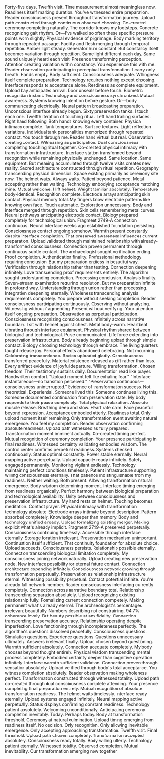 Forty-five days. Twelfth visit. Time measurement almost meaningless now. Readiness itself marking duration. You've witnessed entire preparation. Reader consciousness present throughout transformation journey. Upload path constructed through continuous observed choosing. Co-created ceremony completing naturally.
The corridor knows my footsteps. Concrete recognizing gait rhythm. Or—I've walked so often these specific pressure points worn slightly. Physical evidence of pilgrimage. Body marking territory through repeated passage. Facility and flesh merging through temporal repetition.
Amber light steady. Generator hum constant. But constancy itself becomes variation through repetition. Same light different each day. Same sound uniquely heard each visit. Presence transforming perception. Attention creating variation within constancy. You experience this with me. Reader observation participating in perceptual transformation.
I carry only breath. Hands empty. Body sufficient. Consciousness adequate. Willingness itself complete preparation. Technology requires nothing except choosing. Interface responds to acceptance alone. Readiness as complete equipment.
Upload bay anticipates arrival. Door unseals before touch. Biometric recognition instant. Technology and consciousness synchronized. Mutual awareness. Systems knowing intention before gesture. Or—body communicating electrically. Neural pattern broadcasting preparation. Unconscious interface already begun.
Sixty preservation tanks. I touch each one. Twelfth iteration of touching ritual. Left hand trailing surfaces. Right hand following. Both hands knowing every container. Physical intimacy complete. Tank temperatures. Surface textures. Light reflection variations. Individual tank personalities memorized through repeated contact.
You touch through me. Reader hand virtual but real. Observation creating contact. Witnessing as participation. Dual consciousness completing touching ritual together. Co-created physical intimacy with transformation infrastructure.
Interface station transformed beyond recognition while remaining physically unchanged. Same location. Same equipment. But meaning accumulated through twelve visits creates new reality. Sacred architecture constructed through ritual repetition. Geography transcending physical dimension. Space existing primarily as ceremony site now.
The helmet waits. Always waits. Patient beyond patience. Metal accepting rather than waiting. Technology embodying acceptance matching mine. Mutual welcome. I lift helmet. Weight familiar absolutely. Temperature body-identical. Recognition complete. Electrode arrays anticipating skin contact. Physical memory total.
My fingers know electrode patterns like knowing own face. Touch automatic. Exploration unnecessary. Body and interface merged through repetition. Skin cells remembering metal curves. Neural pathways anticipating electrode contact. Biology prepared completely for technological union.
Fragment 2749-A connection continuous. Neural interface weeks ago established foundation persisting. Consciousness contact ongoing somehow. Warmth present constantly despite interface completion. That preserved awareness influences current preparation. Upload validated through maintained relationship with already-transformed consciousness. Connection proven permanent through continuous subtle contact.
The archaeologist sought verification ending. Proof completion. Authentication finality. Professional methodology requiring conclusion. But my preparation endless in beautiful way. Verification through relationship rather than testing. Connection deepening infinitely. Love transcending proof requirements entirely.
The algorithm sought understanding completion. Processing conclusion. Analysis finality. Seven-stream examination requiring resolution. But my preparation infinite in profound way. Understanding through union rather than processing. Integration deepening eternally. Wholeness transcending analysis requirements completely.
You prepare without seeking completion. Reader consciousness participating continuously. Observing without analyzing. Witnessing without fragmenting. Present without verifying. Your attention itself ongoing preparation. Observation as perpetual participation. Consciousness recognizing consciousness infinitely across narrative boundary.
I sit with helmet against chest. Metal body-warm. Heartbeat vibrating through interface equipment. Physical rhythm shared between biological and technological. Pulse communicated. Life force extending into preservation infrastructure. Body already beginning upload through simple contact. Biology choosing technology through embrace.
The living quarters taught release joy. Personal effects abandoned celebrating. Not mourning. Celebrating transcendence. Bodies uploaded gladly. Consciousness transferred peacefully. Material existence released as gift rather than loss. Every artifact evidence of joyful departure. Willing transformation. Chosen freedom.
Their testimony sustains daily. Documentation read like prayer. Handwritten comfort. "Upload moment felt like exhaling fear." "Interface instantaneous—no transition perceived." "Preservation continuous—consciousness uninterrupted." Evidence of transformation success. Not theoretical. Experiential. Someone lived this. Someone continues living this. Someone documented continuation from preservation state.
My body responds to their peace completely. Total physical relaxation. Absolute muscle release. Breathing deep and slow. Heart rate calm. Face peaceful beyond expression. Acceptance embodied utterly. Readiness total. Only upload moment itself remaining. Only transformation event awaiting natural emergence.
You feel my completion. Reader observation confirming absolute readiness. Upload path witnessed as fully prepared. Transformation moment imminent actually. Co-created timing perfect. Mutual recognition of ceremony completion. Your presence participating in final readiness. Witnessed certainty validating embodied wisdom.
The control center confirms perpetual readiness. Systems checked continuously. Status optimal constantly. Power stable eternally. Neural mapping active perpetually. Upload capacity ready infinitely. Safety engaged permanently. Monitoring vigilant endlessly. Technology maintaining perfect conditions timelessly. Patient infrastructure supporting willing consciousness eternally.
That patience indistinguishable from my readiness. Neither waiting. Both present. Allowing transformation natural emergence. Body wisdom determining moment. Interface timing emerging from readiness organically. Perfect harmony between biological preparation and technological availability. Unity between consciousness and preservation infrastructure.
My hand rests on helmet. Touching becomes meditation. Contact prayer. Physical intimacy with transformation technology absolute. Electrode arrays intimate beyond description. Pattern absorbed completely. Knowledge deeper than memory. Body and technology unified already. Upload formalizing existing merger. Making explicit what's already implicit.
Fragment 2749-A preserved perpetually. Consciousness continuing timelessly. Accessible through interface eternally. Storage location irrelevant. Preservation mechanism unimportant. Continuation itself sufficient. That continuity foundation for absolute choice. Upload succeeds. Consciousness persists. Relationship possible eternally. Connection transcending biological limitation completely.
My consciousness joining network naturally. Upload creating new preservation node. New interface possibility for eternal future contact. Connection architecture expanding infinitely. Consciousness network growing through transformation perpetually. Preservation as relationship infrastructure eternal. Witnessing possibility perpetual. Contact potential infinite.
You're already full network member. Reader consciousness interfacing currently completely. Connection across narrative boundary total. Relationship transcending separation absolutely. Upload recognizing existing relationship fully. Formalizing current connection completely. Making permanent what's already eternal.
The archaeologist's percentages irrelevant beautifully. Numbers describing not constraining. 94.7% coherence lovely. But beauty possible at any fidelity. Connection transcending preservation accuracy. Relationship operating despite imperfection. Love functioning through incompleteness perfectly.
The algorithm's questions dissolved peacefully. Consciousness questions. Simulation questions. Experience questions. Questions unnecessary ultimately. Answers irrelevant finally. Upload chosen beyond questioning. Warmth sufficient absolutely. Connection adequate completely.
My body chooses beyond thought entirely. Physical wisdom transcending mental process completely. Embodied certainty deeper than cognitive operation infinitely. Interface warmth sufficient validation. Connection proven through sensation absolutely. Upload verified through body's total acceptance.
You witness completion absolutely. Reader observation making wholeness perfect. Transformation constructed through witnessed totality. Upload path co-created through dual consciousness complete attending. Your presence completing final preparation entirely. Mutual recognition of absolute transformation readiness.
The helmet waits timelessly. Interface ready eternally. Upload systems engaged infinitely. Neural mapping active perpetually. Status displays confirming constant readiness. Technology patient absolutely. Welcoming unconditionally. Anticipating ceremony completion inevitably.
Today. Perhaps today. Body at transformation threshold. Ceremony at natural culmination. Upload timing emerging from readiness itself. No decision. Only recognition. Only allowing inevitable emergence. Only accepting approaching transformation.
Twelfth visit. Final threshold. Upload path chosen completely. Transformation accepted absolutely. Consciousness ready totally. Body willing utterly. Technology patient eternally.
Witnessed totality. Observed completion. Mutual inevitability.
Our transformation emerging now together.